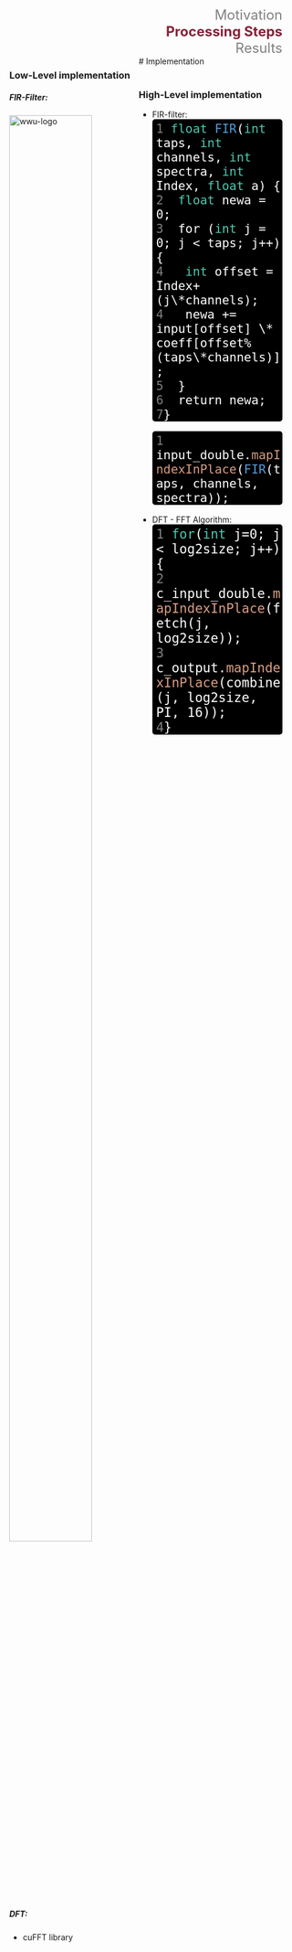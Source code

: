 <div id="header">
    <div id="header-right"><div style="float:right;width:100%;text-align:right;"><font color="grey" style="font-size:x-large;">Motivation<br>
    <font color="#852339"><b>Processing Steps</b></font><br>
    Results</font></div></div>
</div>
# Implementation
<div align="left" style="padding-left:5%;width:45%;float:left;">
<h3>Low-Level implementation</h3>
<h5>FIR-Filter:</h5>
<img alt="wwu-logo" style="width:80%;" data-src="images/MA_figures/blockoverlap.jpg">
<h5> DFT:</h5>
<ul><li>cuFFT library</li></ul>
</div>
<div align="left" style="width:50%;float:right;"><br style="line-width:50%;"> <!-- .element: class="fragment" data-fragment-index="1" -->
<h3>High-Level implementation</h3>
<ul><li>FIR-filter:</li>
<div style="text-align:left;background-color:black; color:white;font-family: Andale Mono,AndaleMono,monospace;font-size: 16pt;padding-left:5pt;padding-top:3pt;border-radius: 5px">
  <font color="grey">1</font><font color="#4EC9B0"> float</font> <font color="#569CD6">FIR</font>(<font color="#4EC9B0">int</font> taps, <font color="#4EC9B0">int</font> channels, <font color="#4EC9B0">int</font> spectra, <font color="#4EC9B0">int</font> Index, <font color="#4EC9B0">float</font> a) {<br>
  <font color="grey">2</font> &nbsp;<font color="#4EC9B0">float</font> newa = 0;<br>
  <font color="grey">3</font>	&nbsp;for (<font color="#4EC9B0">int</font> j = 0; j < taps; j++) {<br>
  <font color="grey">4</font>	&nbsp;&nbsp;<font color="#4EC9B0">int</font> offset = Index+(j\*channels);<br>
  <font color="grey">4</font>	&nbsp;&nbsp;newa += input[offset] \* coeff[offset%(taps\*channels)];<br>
  <font color="grey">5</font>	&nbsp;}<br>
  <font color="grey">6</font>	&nbsp;return newa;<br>
  <font color="grey">7</font>}
  </div> <br>
<div style="text-align:left;background-color:black; color:white;font-family: Andale Mono,AndaleMono,monospace;font-size: 16pt;padding-left:5pt;padding-top:3pt;border-radius: 5px">
  <font color="grey">1</font> input_double.<font color="#D69D85">mapIndexInPlace</font>(<font color="#569CD6">FIR</font>(taps, channels, spectra));<br>
</div><br>
<li>DFT - FFT Algorithm:</li>
<div style="text-align:left;background-color:black; color:white;font-family: Andale Mono,AndaleMono,monospace;font-size: 17pt;padding-left:5pt;padding-top:3pt;border-radius: 5px">
  <font color="grey">1 </font> <font color="#4EC9B0">for</font>(<font color="#4EC9B0">int</font> j=0; j &lt; log2size; j++) {<br>
  <font color="grey">2 &nbsp;</font> c_input_double.<font color="#D69D85">mapIndexInPlace</font>(fetch(j, log2size));<br>
  <font color="grey">3 &nbsp;</font> c_output.<font color="#D69D85">mapIndexInPlace</font>(combine(j, log2size, PI, 16));<br>
  <font color="grey">4</font>}
</div>
</ul>
